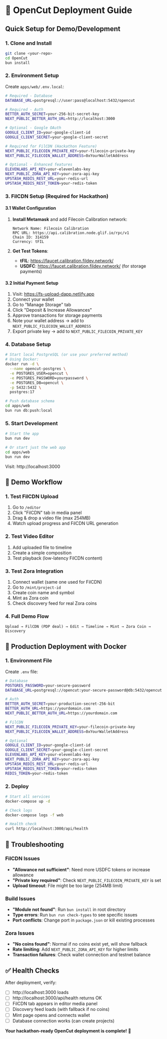 # 🚀 OpenCut Deployment Guide

## Quick Setup for Demo/Development

### 1. **Clone and Install**
```bash
git clone <your-repo>
cd OpenCut
bun install
```

### 2. **Environment Setup**
Create `apps/web/.env.local`:
```bash
# Required - Database
DATABASE_URL=postgresql://user:pass@localhost:5432/opencut

# Required - Auth
BETTER_AUTH_SECRET=your-256-bit-secret-key
NEXT_PUBLIC_BETTER_AUTH_URL=http://localhost:3000

# Optional - Google OAuth
GOOGLE_CLIENT_ID=your-google-client-id
GOOGLE_CLIENT_SECRET=your-google-client-secret

# Required for FilCDN (Hackathon Feature)
NEXT_PUBLIC_FILECOIN_PRIVATE_KEY=your-filecoin-private-key
NEXT_PUBLIC_FILECOIN_WALLET_ADDRESS=0xYourWalletAddress

# Optional - Enhanced features
ELEVENLABS_API_KEY=your-elevenlabs-key
NEXT_PUBLIC_ZORA_API_KEY=your-zora-api-key
UPSTASH_REDIS_REST_URL=your-redis-url
UPSTASH_REDIS_REST_TOKEN=your-redis-token
```

### 3. **FilCDN Setup (Required for Hackathon)**

#### 3.1 Wallet Configuration
1. **Install Metamask** and add Filecoin Calibration network:
   ```
   Network Name: Filecoin Calibration
   RPC URL: https://api.calibration.node.glif.io/rpc/v1
   Chain ID: 314159
   Currency: tFIL
   ```

2. **Get Test Tokens**:
   - **tFIL**: https://faucet.calibration.fildev.network/
   - **USDFC**: https://faucet.calibration.fildev.network/ (for storage payments)

#### 3.2 Initial Payment Setup
1. Visit: https://fs-upload-dapp.netlify.app
2. Connect your wallet
3. Go to "Manage Storage" tab
4. Click "Deposit & Increase Allowances"
5. Approve transactions for storage payments
6. Note your wallet address → add to `NEXT_PUBLIC_FILECOIN_WALLET_ADDRESS`
7. Export private key → add to `NEXT_PUBLIC_FILECOIN_PRIVATE_KEY`

### 4. **Database Setup**
```bash
# Start local PostgreSQL (or use your preferred method)
# Using Docker:
docker run -d \
  --name opencut-postgres \
  -e POSTGRES_USER=opencut \
  -e POSTGRES_PASSWORD=yourpassword \
  -e POSTGRES_DB=opencut \
  -p 5432:5432 \
  postgres:17

# Push database schema
cd apps/web
bun run db:push:local
```

### 5. **Start Development**
```bash
# Start the app
bun run dev

# Or start just the web app
cd apps/web
bun run dev
```

Visit: http://localhost:3000

## 🎪 **Demo Workflow**

### **1. Test FilCDN Upload**
1. Go to `/editor`
2. Click "FilCDN" tab in media panel
3. Drag & drop a video file (max 254MB)
4. Watch upload progress and FilCDN URL generation

### **2. Test Video Editor**
1. Add uploaded file to timeline
2. Create a simple composition
3. Test playback (low-latency FilCDN content)

### **3. Test Zora Integration**
1. Connect wallet (same one used for FilCDN)
2. Go to `/mint/project-id`
3. Create coin name and symbol
4. Mint as Zora coin
5. Check discovery feed for real Zora coins

### **4. Full Demo Flow**
```
Upload → FilCDN (PDP deal) → Edit → Timeline → Mint → Zora Coin → Discovery
```

## 🐳 **Production Deployment with Docker**

### 1. **Environment File**
Create `.env` file:
```bash
# Database
POSTGRES_PASSWORD=your-secure-password
DATABASE_URL=postgresql://opencut:your-secure-password@db:5432/opencut

# Auth
BETTER_AUTH_SECRET=your-production-secret-256-bit
BETTER_AUTH_URL=https://yourdomain.com
NEXT_PUBLIC_BETTER_AUTH_URL=https://yourdomain.com

# FilCDN
NEXT_PUBLIC_FILECOIN_PRIVATE_KEY=your-filecoin-private-key
NEXT_PUBLIC_FILECOIN_WALLET_ADDRESS=0xYourWalletAddress

# Optional
GOOGLE_CLIENT_ID=your-google-client-id
GOOGLE_CLIENT_SECRET=your-google-client-secret
ELEVENLABS_API_KEY=your-elevenlabs-key
NEXT_PUBLIC_ZORA_API_KEY=your-zora-api-key
UPSTASH_REDIS_REST_URL=your-redis-url
UPSTASH_REDIS_REST_TOKEN=your-redis-token
REDIS_TOKEN=your-redis-token
```

### 2. **Deploy**
```bash
# Start all services
docker-compose up -d

# Check logs
docker-compose logs -f web

# Health check
curl http://localhost:3000/api/health
```

## 🔧 **Troubleshooting**

### **FilCDN Issues**
- **"Allowance not sufficient"**: Need more USDFC tokens or increase allowance
- **"Private key required"**: Check `NEXT_PUBLIC_FILECOIN_PRIVATE_KEY` is set
- **Upload timeout**: File might be too large (254MB limit)

### **Build Issues**
- **"Module not found"**: Run `bun install` in root directory
- **Type errors**: Run `bun run check-types` to see specific issues
- **Port conflicts**: Change port in `package.json` or kill existing processes

### **Zora Issues**
- **"No coins found"**: Normal if no coins exist yet, will show fallback
- **Rate limiting**: Add `NEXT_PUBLIC_ZORA_API_KEY` for higher limits
- **Transaction failures**: Check wallet connection and testnet balance

## ✅ **Health Checks**

After deployment, verify:
- [ ] http://localhost:3000 loads
- [ ] http://localhost:3000/api/health returns OK
- [ ] FilCDN tab appears in editor media panel
- [ ] Discovery feed loads (with fallback if no coins)
- [ ] Mint page opens and connects wallet
- [ ] Database connection works (can create projects)

**Your hackathon-ready OpenCut deployment is complete!** 🎉
